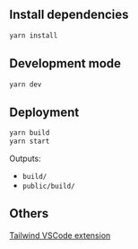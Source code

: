 

## Install dependencies
```sh
yarn install
```

## Development mode
```sh
yarn dev
```

## Deployment

```sh
yarn build
yarn start
```
Outputs:
- `build/`
- `public/build/`


## Others

[Tailwind VSCode extension](https://marketplace.visualstudio.com/items?itemName=bradlc.vscode-tailwindcss)